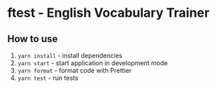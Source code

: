 # ftest - English Vocabulary Trainer
## How to use
1. `yarn install` - install dependencies
2. `yarn start` - start application in development mode
3. `yarn format` - format code with Prettier
4. `yarn test` - run tests
